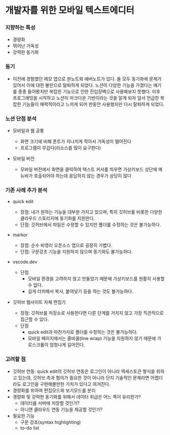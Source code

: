 # 개발자를 위한 모바일 텍스트에디터
### 지향하는 특성
- 경량화
- 뛰어난 가독성
- 강력한 동기화

### 동기
- 이전에 경험했던 메모 앱으로 원노트와 에버노트가 있다. 둘 모두 동기화에 문제가 있어서 이에 대한 불만으로 탈퇴하게 되었다. 노션이 다양한 기능을 가졌다는 얘기를 종종 들어봤지만 복잡한 기능으로 인한 진입장벽으로 사용해보지 못했다. 이후 프로그래밍을 시작하고 노션이 마크다운 기반이라는 것을 알게 되자 앞서 언급한 복잡한 기능들이 매력적이라고 느끼게 되어 한동안 사용했지만 다시 탈퇴하게 되었다.

### 노션 단점 분석
- 모바일과 웹 공통
  - 화면 크기에 비해 폰트가 지나치게 작아서 가독성이 떨어진다
  - 프로그램이 무겁다(리소스를 많이 요구한다)
    
- 모바일 버전
  - 모바일 버전에서 화면을 클릭하여 텍스트 커서를 띄우면 가상키보드 상단에 메뉴바가 호출되어야 하는데 응답하지 않는 경우가 상당히 많다

### 기존 사례 추가 분석
- quick edit
  - 장점: 내가 원하는 기능을 대부분 가지고 있으며, 특히 깃허브를 비롯한 다양한 클라우드 스토리지에 동기화를 지원한다. 
  - 단점: 깃허브에서 파일은 수정할 수 있지만 폴더를 수정하는 것은 불가능하다. 
    
- markor
  - 장점: 순수 비영리 오픈소스 앱으로 굉장히 가볍다. 
  - 단점: 구문강조 기능을 지원하지 않으며 동기화도 불가능하다. 

- vscode.dev 
  - 단점
    - 모바일 환경을 고려하지 않고 만들었기 때문에 가상키보드를 원활히 사용할 수 없다.
    - 길게 터치해서 복사, 붙여넣기 등을 하는 것도 불가능하다.

- 깃허브 웹사이트 자체 편집기
  - 장점: 깃허브를 저장소로 사용한다면 다른 단계를 거치지 않고 가장 직관적으로 접근할 수 있다. 
  - 단점
    - quick edit과 마찬가지로 폴더를 수정하는 것은 불가능하다.
    - 모바일 페이지에서는 줄바꿈(line wrap) 기능을 지원하지 않기 때문에 가로스크롤이 엄청나게 길어진다. 

### 고려할 점
- 깃허브 연동: quick edit의 깃허브 연동은 로그인이 아니라 액세스토큰 형식을 취하고 있는데, 깃허브 측과 협의가 필요한 것이 아니라 단지 기술적인 문제라면 어렵더라도 로그인을 구현해볼만한 가치가 있다고 여겨진다. 
- 경량화를 위하여 편집모드와 보기모드를 분리
- 경량화 및 강력한 동기화를 위해서 데이터 취급은 어느 쪽이 유리한가? 
  - 데이터를 서버에 저장할 것인가?
  - 아니면 클라우드 연동 기능을 제공할 것인가?
- 필요한 기능
  - 구문 강조(syntax highlighting)
  - to-do list

